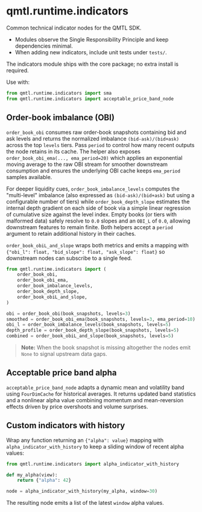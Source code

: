 # qmtl.runtime.indicators

Common technical indicator nodes for the QMTL SDK.

- Modules observe the Single Responsibility Principle and keep dependencies minimal.
- When adding new indicators, include unit tests under `tests/`.

The indicators module ships with the core package; no extra install is required.

Use with:

```python
from qmtl.runtime.indicators import sma
from qmtl.runtime.indicators import acceptable_price_band_node
```

## Order-book imbalance (OBI)

`order_book_obi` consumes raw order-book snapshots containing bid and ask
levels and returns the normalized imbalance `(bid-ask)/(bid+ask)` across the
top ``levels`` tiers. Pass ``period`` to control how many recent outputs the
node retains in its cache. The helper also exposes
`order_book_obi_ema(..., ema_period=20)` which applies an exponential moving
average to the raw OBI stream for smoother downstream consumption and ensures
the underlying OBI cache keeps ``ema_period`` samples available.

For deeper liquidity cues, `order_book_imbalance_levels` computes the
"multi-level" imbalance (also expressed as `(bid-ask)/(bid+ask)` but using a
configurable number of tiers) while `order_book_depth_slope` estimates the
internal depth gradient on each side of book via a simple linear regression of
cumulative size against the level index. Empty books (or tiers with malformed
data) safely resolve to `0.0` slopes and an `OBI_L` of `0.0`, allowing
downstream features to remain finite. Both helpers accept a ``period`` argument
to retain additional history in their caches.

`order_book_obiL_and_slope` wraps both metrics and emits a mapping with
``{"obi_l": float, "bid_slope": float, "ask_slope": float}`` so downstream
nodes can subscribe to a single feed.

```python
from qmtl.runtime.indicators import (
    order_book_obi,
    order_book_obi_ema,
    order_book_imbalance_levels,
    order_book_depth_slope,
    order_book_obiL_and_slope,
)

obi = order_book_obi(book_snapshots, levels=3)
smoothed = order_book_obi_ema(book_snapshots, levels=3, ema_period=10)
obi_l = order_book_imbalance_levels(book_snapshots, levels=5)
depth_profile = order_book_depth_slope(book_snapshots, levels=5)
combined = order_book_obiL_and_slope(book_snapshots, levels=5)
```

> **Note:** When the book snapshot is missing altogether the nodes emit
> `None` to signal upstream data gaps.

## Acceptable price band alpha

`acceptable_price_band_node` adapts a dynamic mean and volatility band using
`FourDimCache` for historical averages. It returns updated band statistics and a
nonlinear alpha value combining momentum and mean-reversion effects driven by
price overshoots and volume surprises.

## Custom indicators with history

Wrap any function returning an ``{"alpha": value}`` mapping with
``alpha_indicator_with_history`` to keep a sliding window of recent alpha
values:

```python
from qmtl.runtime.indicators import alpha_indicator_with_history

def my_alpha(view):
    return {"alpha": 42}

node = alpha_indicator_with_history(my_alpha, window=30)
```

The resulting node emits a list of the latest ``window`` alpha values.

